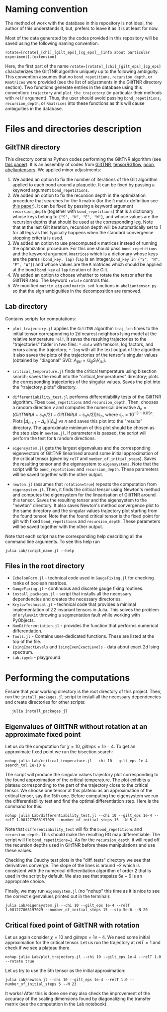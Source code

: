 # Naming convention

The method of work with the database in this repository is not ideal, the author of this understands it, but, prefers to leave it as it is at least for now.   

Most of the data generated by the codes provided in this repository will be saved using the following naming convention.
```
rotate=[rotate]_[chi]_[gilt_eps]_[cg_eps]__[info about particular experiment].[extension]
```
Here, the first part of the name ```rotate=[rotate]_[chi]_[gilt_eps]_[cg_eps]``` characterizes the GiltTNR algorithm uniquely up to the following ambiguity. This convention assumes that no ```bond_repetitions```, ```recursion_depth```, or ```Rmatrices``` were provided (see the list of adjustments in the GiltTNR directory section). Two functions generate entries in the database using this convention: ```trajectory``` and ```plot_the_trajectory``` (in particular their methods with ```relT``` argument). Thus, the user should avoid passing ```bond_repetitions```, ```recursion_depth```, or ```Rmatrices``` into these functions as this will cause ambiguities in the database.    

# Files and directories description

## GiltTNR directory

This directory contains Python codes performing the GiltTNR algorithm (see [this paper](https://journals.aps.org/prb/abstract/10.1103/PhysRevB.97.045111)). It is an assembly of codes from [GiltTNR](https://github.com/GiltTNR/GiltTNR), [tensorRGflow](https://github.com/brucelyu/tensorRGflow), [ncon](https://github.com/mhauru/ncon), [abeliantensors](https://github.com/mhauru/abeliantensors). We applied minor adjustments:

1. We added an option to fix the number of iterations of the Gilt algorithm applied to each bond around a plaquette. It can be fixed by passing a keyword argument ```bond_repetitions```. 
2. We added an option to fix the recursion depth in the optimization procedure that searches for the ```R``` matrix (for the ```R``` matrix definition see [this paper](https://journals.aps.org/prb/abstract/10.1103/PhysRevB.97.045111)). It can be fixed by passing a keyword argument ```recursion_depth``` (together with ```bond_repetitions```) that is a dictionary whose keys belong to ```{"S", "N", "E", "W"}```, and whose values are the recursion depths that should be used at the corresponding leg. Note that at the last Gilt iteration, recursion depth will be automatically set to 1 for all legs as this typically happens when the standard convergence stopping criteria is used.    
3. We added an option to use precomputed ```R``` matrices instead of running the optimization procedure. For this one should pass ```bond_repetitions``` and the keyword argument ```Rmatrices``` which is a dictionary whose keys are the pares ```(bond_key, lap)``` (```lap``` is an integer,```bond_key in {"S", "N", "E", "W"}```) and whose values are the ```R``` matrices which should be applied at the bond ```bond_key``` at ```lap``` iteration of the Gilt.
4. We added an option to choose whether to rotate the tensor after the GiltTNR step. The keyword ```rotate``` controls this.    
5. We modified ```matrix_eig``` and ```matrix_svd``` functions in ```abeliantensor.py``` so that the sign ambiguities in the decomposition are removed.  

## Lab directory

Contains scripts for computations:

- ```plot_trajectory.jl``` applies the ```GiltTNR``` algorithm ```traj_len``` times to the initial tensor corresponding to 2d nearest neighbors Ising model at the relative temperature ```relT```. It saves the resulting trajectories to the "trajectories" folder in two files: ```*.data``` with tensors, log factors, and errors along the trajectory; ```*.log``` with all the text output of the algorithm. It also saves the plots of the trajectories of the tensor's singular values (obtained by "diagonal" SVD: $A_{ijkl}=U_{ij l} S_l V_{l kl}$).

- ```critical_temperature.jl``` finds the critical temperature using bisection search; saves the result into the "critical_temperatures" directory; plots the corresponding trajectories of the singular values. Saves the plot into the "trajectory_plots" directory. 
 
- ```differentiability_test.jl``` performs differentiability tests of the GiltTNR algorithm. Fixes ```bond_repetitions``` and ```recursion_depth```. Then, chooses a random direction $v$ and computes the numerical derivative $\Delta_n=(GiltTNR(A+s_n v/2)-GiltTNR(A-s_n v/2))/s_n$, where $s_n=10^{-3-0.05n}$. Plots $|\Delta_{n+1}-\Delta_n|/|\Delta_n|$ vs $n$ and saves this plot into the "results" directory. The approximate minimum of this plot should be chosen as the step size in ```newton.jl```. If parameter ```N``` is passed, the script will perform the test for ```N``` random directions. 

- ```eigensystem.jl``` gets the largest eigenvalues and the corresponding eigenvectors of GiltTNR linearised around some initial approximation of the critical tensor (given by ```relT``` and ```number_of_initial_steps```). Saves the resulting tensor and the eigensystem to ```eigensystems```. Note that the script will fix ```bond_repetitions``` and ```recursion_depth```. These parameters will be saved together with the other output.  

- ```newton.jl``` (assumes that ```rotation=true```) repeats the computation from ```eigensystem.jl```. Then, it finds the critical tensor using Newton's method and computes the eigensystem for the linearisation of GiltTNR around this tensor. Saves the resulting tensor and the eigensystem to the "newton" directory. It also saves Newton's method convergence plot to the same directory and the singular values trajectory plot starting from the found tensor. Note that the found critical tensor is the fixed point for gilt with fixed ```bond_repetitions``` and ```recursion_depth```. These parameters will be saved together with the other output.

Note that each script has the corresponding help describing all the command line arguments. To see this help run 
```
julia Lab/script_name.jl --help
```

## Files in the root directory

- ```EchelonForm.jl``` - technical code used in ```GaugeFixing.jl``` for checking ranks of boolean matrices. 
- ```GaugeFixing.jl``` - continuous and discrete gauge fixing routines.
- ```install_packages.jl``` - script that installs all the necessary dependencies and creates the necessary directories.
- ```KrylovTechnical.jl``` - technical code that provides a minimal implementation of Z2 invariant tensors in Julia. This solves the problem of ```KrylovKit``` throwing a segmentation fault while working with PyObjects.
- ```NumDifferentiation.jl``` - provides the function that performs numerical differentiation.
- ```Tools.jl``` - Contains user-dedicated functions. These are listed at the top of the file.     
- ```IsingExactLevels``` and ```IsingEvenExactLevels``` - data about exact 2d Ising spectrum.
- ```Lab.ipynb``` - playground.

# Performing the computations
 
Ensure that your working directory is the root directory of this project. Then, run the ```install_packages.jl``` script to install all the necessary dependencies and create directories for other scripts: 
```
   julia install_packages.jl
```

## Eigenvalues of GiltTNR without rotation at an approximate fixed point

Let us do the computation for $\chi=10$, $gilt eps=1e-4$. To get an approximate fixed point we run the bisection search:
```
nohup julia Lab/critical_temperature.jl --chi 10 --gilt_eps 1e-4 --search_tol 1e-10 &
```

The script will produce the singular values trajectory plot corresponding to the found approximation of the critical temperature. The plot exhibits a plateau corresponding to the part of the trajectory close to the critical tensor. We choose one tensor at this plateau as an approximation of the critical tensor, say the 15th one. Before computing the eigensystem we run the differentiability test and find the optimal differentiation step. Here is the command for this:  

```
nohup julia Lab/differentiability_test.jl --chi 10 --gilt_eps 1e-4 --relT 1.001277863197029 --number_of_initial_steps 15 --N 5 &
```

Note that ```differentiability_test``` will fix the ```bond_repetitions``` and ```recursion_depth```. This should make the resulting RG map differentiable. The script will fix ```bond_repetitions=2```. As for the ```recursion_depth```, it will read off the recursion depths used in GiltTNR before these manipulations and use these values.

Checking the Cauchy test plots in the "diff_tests" directory we see that derivatives converge. The slope of the lines is around $-2$ which is consistent with the numerical differentiation algorithm of order $2$ that is used in the script by default. We also see that stepsize $5e-6$ is an appropriate choice.  

Finally, we may run ```eigensystem.jl``` (no "nohup" this time as it is nice to see the correct eigenvalues printed out in the terminal):
```
julia Lab/eigensystem.jl --chi 10 --gilt_eps 1e-4 --relT 1.001277863197029 --number_of_initial_steps 15 --stp 5e-6 --N 20
```
## Critical fixed point of GiltTNR with rotation

Let us again consider $\chi=10$ and $gilt eps=1e-4$. We need some initial approximation for the critical tensor. Let us run the trajectory at $relT=1$ and check if we see a plateau there.  
```
nohup julia Lab/plot_trajectory.jl --chi 10 --gilt_eps 1e-4 --relT 1.0 --rotate true
``` 

Let us try to use the 5th tensor as the initial approximation:
```
julia Lab/newton.jl --chi 10 --gilt_eps 1e-4 --relT 1.0 --number_of_initial_steps 5 --N 23
```

It works! After this is done one may also check the improvement of the accuracy of the scaling dimensions found by diagonalizing the transfer matrix (see the computation in the Lab notebook). 



